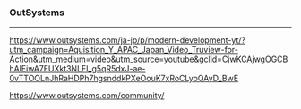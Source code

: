 ### OutSystems
---
https://www.outsystems.com/ja-jp/p/modern-development-yt/?utm_campaign=Aquisition_Y_APAC_Japan_Video_Truview-for-Action&utm_medium=video&utm_source=youtube&gclid=CjwKCAjwgOGCBhAlEiwA7FUXkt3NLFI_g5qR5dxJ-ae-0vTTOOLnJhRaHDPh7hgsnddkPXeOouK7xRoCLyoQAvD_BwE

https://www.outsystems.com/community/



```
```

```
```

```
```


